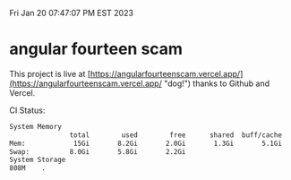 Fri Jan 20 07:47:07 PM EST 2023

# angular fourteen scam


This project is live at [https://angularfourteenscam.vercel.app/](https://angularfourteenscam.vercel.app/ "dog!") thanks to Github and Vercel.

CI Status: 

```bash
System Memory
               total        used        free      shared  buff/cache   available
Mem:            15Gi       8.2Gi       2.0Gi       1.3Gi       5.1Gi       5.3Gi
Swap:          8.0Gi       5.8Gi       2.2Gi
System Storage
808M	.
```
